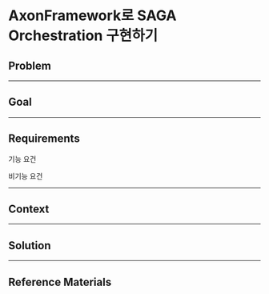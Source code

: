 # AxonFramework로 SAGA Orchestration 구현하기

## Problem

---

## Goal

---

## Requirements
기능 요건

비기능 요건

---

## Context

---

## Solution

---

## Reference Materials